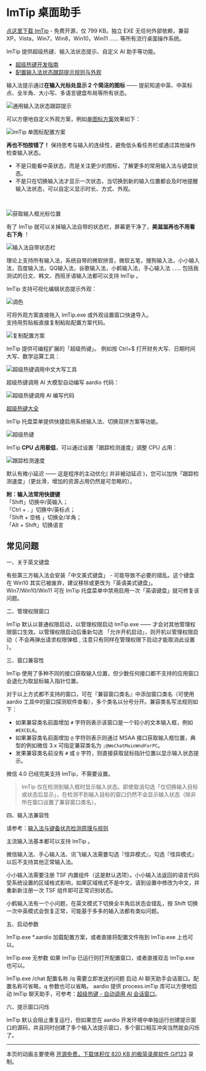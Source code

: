 # ImTip 桌面助手
 
<a href="https://imtip.aardio.com/update/ImTip.7z">点这里下载 ImTip</a> - 免费开源，仅 799 KB。独立 EXE 无任何外部依赖，兼容 XP，Vista，Win7，Win8，Win10，Win11 …… 等所有流行桌面操作系统。  

ImTip 提供超级热键、输入法状态提示、自定义 AI 助手等功能。

- [超级热键开发指南](https://www.aardio.com/zh-cn/doc/?q=library-guide%2Fstd%2Fkey%2Fhotkey.html)
- [配置输入法状态跟踪提示规则与外观](https://www.aardio.com/zh-cn/doc/?q=library-guide/std/key/ime.stateBar.html)

输入法提示通过**在输入光标处显示 2 个简洁的图标** —— 提前知道中英、中英标点、全半角、大小写、多语言键盘布局等所有状态。

![通用输入法状态跟踪提示](./screenshots/imtip.gif)

可以方便地自定义外观方案，例如[单图标方案](https://imtip.aardio.com/#dot-scheme)效果如下：

![ImTip 单图标配置方案](./screenshots/imtip-dot.gif)

**再也不怕按错了！** 保持思考与输入的连续性，避免低头看任务栏或通过其他操作检查输入状态。


- 不是只能看中英状态，而是关注更少的图标，了解更多的常用输入法与键盘状态。
- 不是只在切换输入法才显示一次状态，当切换到新的输入位置都会及时地提醒输入法状态，可以自定义显示时长、方式、外观。
<br>

![获取输入框光标位置](./screenshots/web.gif)

有了 ImTip 就可以关掉输入法自带的状态栏，屏幕更干净了，**美滋滋再也不用看右下角** ！

![输入法自带状态栏](./screenshots/ime.png)

理论上支持所有输入法，系统自带的微软拼音，微软五笔，搜狗输入法，小小输入法，百度输入法，QQ输入法，谷歌输入法，小鹤输入法，手心输入法 …… 包括我测试的日文、韩文、西班牙语输入法都可以支持 ImTip 。

ImTip 支持可视化编辑状态提示外观：

![调色](./screenshots/color.gif)

可将外观方案直接拖入 ImTip.exe 或外观设置窗口快速导入。  
支持用剪贴板直接复制粘贴配置方案代码。  

![复制配置方案](./screenshots/copy.gif)

ImTip 提供可编程扩展的「超级热键」。
例如按 Ctrl+$ 打开财务大写、日期时间大写、数学运算工具：

![超级热键调用中文大写工具](./screenshots/cn.gif)

超级热键调用 AI 大模型自动编写 aardio 代码：

![超级热键调用 AI 编写代码](./screenshots/fim.gif)

[超级热键大全](https://www.aardio.com/zh-cn/doc/?q=library-guide%2Fstd%2Fkey%2Fhotkey.html)

ImTip 托盘菜单提供快捷启用系统输入法、切换双拼方案等功能。

![超级热键](./screenshots/menu.png)

ImTip **CPU 占用极低**，可以通过设置「跟踪检测速度」调整 CPU 占用：

![跟踪检测速度](./screenshots/cpu.png)

默认有微小延迟 —— 这是程序的主动优化( 并非被动延迟 )，您可以加快「跟踪检测速度」（更丝滑，增加的资源占用仍然是可忽略的）。

**附：输入法常用快捷键**  
「Shift」切换中/英输入；  
「Ctrl + . 」切换中/英标点；  
「Shift + 空格 」切换全/半角；  
「Alt + Shift」切换语言  

## 常见问题

一、关于英文键盘

有些第三方输入法会安装「中文美式键盘」 - 可能导致不必要的错乱。这个键盘在 Win10 其实已被废弃，建议移除或更改为「英语美式键盘」。Win7/Win10/Win11 可在 ImTip 托盘菜单中禁用启用一次「英语键盘」就可修复该问题。

二、管理权限窗口

ImTip 默认以普通权限启动，以管理权限启动 ImTip.exe —— 才会对其他管理权限窗口生效。以管理权限启动后重新勾选 「允许开机启动」，则开机以管理权限启动（ 不会再弹出请求权限弹框 , 注意只有同样在管理权限下启动才能取消此设置 ）。

三、窗口兼容性 

ImTip 使用了多种不同的接口获取输入位置，但少数任何接口都不支持的应用窗口会退化为取鼠标输入指针位置。

对于以上方式都不支持的窗口，可在『兼容窗口类名』中添加窗口类名（可使用 aardio 工具中的窗口探测软件查看），多个类名以分号分开。兼容类名写法规则如下：

- 如果兼容类名前面增加 `#` 字符则表示该窗口是一个较小的文本输入框，例如 `#EXCEL6`。
- 如果兼容类名前面增加 `@` 字符则表示则通过 MSAA 接口获取输入框位置，典型的例如微信 3.x 可指定兼容类名为 `;@WeChatMainWndForPC`。 
- 发果兼容类名前没有 `#` 或 `@` 字符，则直接获取鼠标指针位置以显示输入状态提示。

微信 4.0 已经完美支持 ImTip，不需要设置。

> ImTip 仅在检测到输入框时显示输入状态。即使取消勾选「仅切换输入目标或状态后显示」，在检测不到输入目标的窗口仍然不会显示输入状态（除非所在窗口设置了兼容窗口类名）。

四、输入法兼容性

请参考：[输入法与键备状态检测原理与规则](https://www.aardio.com/zh-cn/doc/?q=library-guide/std/key/imeState.html)

主流输入法基本都可以支持 ImTip 。 

微信输入法、手心输入法、讯飞输入法需要勾选『怪异模式』，勾选『怪异模式』以后不支持其他正常输入法。

小小输入法需要注册 TSF 内置组件（这是默认选项）。小小输入法返回的语言代码受系统设置的区域格式影响，如果区域格式不是中文，请到设置中修改为中文，并重新新注册一次 TSF 组件即可正常识别状态。

小鹤输入法有一个小问题，在英文模式下切换全半角后状态会错乱，按 Shift 切换一次中英模式会恢复正常，可能基于多多的输入法都有类似问题。 

五、启动参数

ImTip.exe *.aardio
加载配置方案，或者直接将配置文件拖到 ImTip.exe 上也可以。

ImTip.exe 无参数
如果 ImTip 已运行则打开配置窗口，或者直接双击 ImTip.exe 也可以。

ImTip.exe /chat 配置名称 /q 需要立即发送的问题
启动 AI 聊天助手会话窗口。配置名称可省略，q 参数也可以省略。
aardio 提供 process.imTip 库可以方便地启动 ImTip 聊天助手，可参考：[超级热键 - 自动调用 AI 会话窗口](https://www.aardio.com/zh-cn/doc/library-guide/std/key/hotkey.html#imtip-ai-chat)。 

六、提示窗口闪烁

ImTip 默认会阻止重复运行，但如果您在 aardio 开发环境中单独运行创建提示窗口的源码，并且同时创建了多个输入法提示窗口，多个窗口相互冲突当然就会闪烁了。


****

本页的动画主要使用 [开源免费，下载体积仅 820 KB 的极简录屏软件 Gif123](https://gif123.aardio.com/) 录制。
